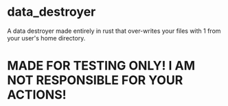 # data_destroyer
A data destroyer made entirely in rust that over-writes your files with 1 from your user's home directory.

# MADE FOR TESTING ONLY! I AM NOT RESPONSIBLE FOR YOUR ACTIONS!
